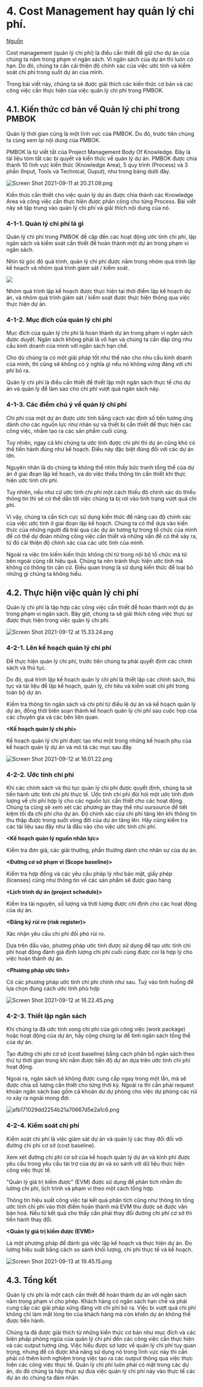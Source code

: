 # 4. Cost Management hay quản lý chi phí.

[Nguồn](https://www.innopm.com/blog/2018/02/27/cost_management/)

Cost management (quản lý chi phí) là điều cần thiết để giữ cho dự án của chúng ta nằm trong phạm vi ngân sách. Vì ngân sách của dự án thì luôn có hạn. Do đó, chúng ta cần cải thiện độ chính xác của việc ước tính và kiểm soát chi phí trong suốt dự án của mình.

Trong bài viết này, chúng ta sẽ được giải thích các kiến thức cơ bản và các công việc cần thực hiện của việc quản lý chi phí trong PMBOK.

## 4.1. Kiến thức cơ bản về Quản lý chi phí trong PMBOK

Quản lý thời gian cũng là một lĩnh vực của PMBOK. Do đó, trước tiên chúng ta cùng xem lại nội dung của PMBOK.

PMBOK là từ viết tắt của Project Management Body Of Knowledge. Đây là tài liệu tóm tắt các bí quyết và kiến thức về quản lý dự án.
PMBOK được chia thành 10 lĩnh vực kiến thức (Knowledge Area), 5 quy trình (Process) và 3 phần (Input, Tools và Technical, Ouput), như trong bảng dưới đây.

![Screen Shot 2021-09-11 at 20.21.09.png](https://images.viblo.asia/da9900c8-e209-43f6-82b3-1302d0f1ed9f.png)

Kiến thức cần thiết cho việc quản lý dự án được chia thành các Knowledge Area và công việc cần thực hiện được phân công cho từng Process.
Bài viết này sẽ tập trung vào quản lý chi phí và giải thích nội dung của nó.

### 4-1-1. Quản lý chi phí là gì

Quản lý chi phí trong PMBOK đề cập đến các hoạt động ước tính chi phí, lập ngân sách và kiểm soát cần thiết để hoàn thành một dự án trong phạm vi ngân sách. 

Nhìn từ góc độ quá trình, quản lý chi phí được nằm trong nhóm quá trình lập kế hoạch và nhóm quá trình giám sát / kiểm soát.

![](https://images.viblo.asia/dcbf08d5-fe3e-464a-b903-f11928617d64.png)


Nhóm quá trình lập kế hoạch được thực hiện tại thời điểm lập kế hoạch dự án, và nhóm quá trình giám sát / kiểm soát được thực hiện thông qua việc thực hiện dự án.


### 4-1-2. Mục đích của quản lý chi phí

Mục đích của quản lý chi phí là hoàn thành dự án trong phạm vi ngân sách được duyệt. Ngân sách không phải là vô hạn và chúng ta cần đáp ứng nhu cầu kinh doanh của mình với ngân sách hạn chế.

Cho dù chúng ta có một giải pháp tốt như thế nào cho nhu cầu kinh doanh của mình, thì cũng sẽ không có ý nghĩa gì nếu nó không xứng đáng với chi phí bỏ ra.

Quản lý chi phí là điều cần thiết để thiết lập một ngân sách thực tế cho dự án và quản lý để làm sao cho chi phí vượt quá ngân sách này.

### 4-1-3. Các điểm chú ý về quản lý chi phí

Chi phí của một dự án được ước tính bằng cách xác định số tiền tương ứng dành cho các nguồn lực như nhân sự và thiết bị cần thiết để thực hiện các công việc, nhằm tạo ra các sản phẩm cuối cùng. 

Tuy nhiên, ngay cả khi chúng ta ước tính được chi phí thì dự án cũng khó có thể tiến hành đúng như kế hoạch. Điều này đặc biệt đúng đối với các dự án lớn.

Nguyên nhân là do chúng ta không thể nhìn thấy bức tranh tổng thể của dự án ở giai đoạn lập kế hoạch, và do việc thiếu thông tin cần thiết khi thực hiện ước tính chi phí.

Tuy nhiên, nếu như cứ ước tính chi phí một cách thiếu độ chính xác do thiếu thông tin thì sẽ có thể dẫn tới việc chúng ta bị rơi vào tình trạng vượt quá chi phí. 

Vì vậy, chúng ta cần tích cực sử dụng kiến thức để nâng cao độ chính xác của việc ước tính ở giai đoạn lập kế hoạch.
Chúng ta có thể dựa vào kiến thức của những người đã trải qua các dự án tương tự trong tổ chức của mình để có thể dự đoán những công việc cần thiết và những vấn đề có thể xảy ra, từ đó cải thiện độ chính xác của các ước tính của mình.

Ngoài ra việc tìm kiếm kiến thức không chỉ từ trong nội bộ tổ chức mà từ bên ngoài cũng rất hiệu quả. Chúng ta nên tránh thực hiện ước tính mà không có thông tin căn cứ. Điều quan trọng là sử dụng kiến thức để loại bỏ những gì chúng ta không hiểu.


## 4.2. Thực hiện việc quản lý chi phí

Quản lý chi phí là tập hợp các công việc cần thiết để hoàn thành một dự án trong phạm vi ngân sách.
Bây giờ, chúng ta sẽ giải thích công việc thực sự được thực hiện trong việc quản lý chi phí.

![Screen Shot 2021-09-12 at 15.33.24.png](https://images.viblo.asia/7eb6ef50-40a6-4f5d-8c40-fda45903998b.png)


### 4-2-1. Lên kế hoạch quản lý chi phí

Để thực hiện quản lý chi phí, trước tiên chúng ta phải quyết định các chính sách và thủ tục.

Do đó, quá trình lập kế hoạch quản lý chi phí là thiết lập các chính sách, thủ tục và tài liệu để lập kế hoạch, quản lý, chi tiêu và kiểm soát chi phí trong toàn bộ dự án.

Kiểm tra thông tin ngân sách và chi phí từ điều lệ dự án và kế hoạch quản lý dự án, đồng thời biên soạn thành kế hoạch quản lý chi phí sau cuộc họp của các chuyên gia và các bên liên quan.

**<Kế hoạch quản lý chi phí>**

Kế hoạch quản lý chi phí được tạo như một trong những kế hoạch phụ của kế hoạch quản lý dự án và mô tả các mục sau đây.

![Screen Shot 2021-09-12 at 16.01.22.png](https://images.viblo.asia/7524b419-a550-459d-a0e4-bb9a00a49c89.png)

### 4-2-2. Ước tính chi phí

Khi các chính sách và thủ tục quản lý chi phí được quyết định, chúng ta sẽ tiến hành ước tính chí phí thực tế. Ước tính chi phí đòi hỏi một ước tính định lượng về chi phí hợp lý cho các nguồn lực cần thiết cho các hoạt động. Chúng ta cũng sẽ xem xét các phương án thay thế như oursource để tiết kiệm tối đa chi phí cho dự án.
Độ chính xác của chi phí tăng lên khi thông tin thu thập được trong suốt vòng đời của dự án tăng lên. Hãy cũng kiểm tra các tài liệu sau đây như là đầu vào cho việc ước tính chi phí.

**<Kế hoạch quản lý nguồn nhân lực>**

Kiểm tra đơn giá, các giải thưởng, phần thưởng dành cho nhân sự của dự án.

**<Đường cơ sở phạm vi (Scope baseline)>**

Kiểm tra hợp đồng và các yêu cầu pháp lý như bảo mật, giấy phép (licenses) cũng như thông tin về các sản phẩm sẽ được giao hàng

**<Lịch trình dự án (project schedule)>**

Kiểm tra tài nguyên, số lượng và thời lượng được chỉ định cho các hoạt động của dự án.

**<Đăng ký rủi ro (risk register)>**

Xác nhận yêu cầu chi phí đối phó rủi ro.

Dựa trên đầu vào, phương pháp ước tính được sử dụng để tạo ước tính chi phí hoạt động đánh giá định lượng chi phí cuối cùng được coi là hợp lý cho việc hoàn thành dự án.

**<Phương pháp ước tính>**

Có các phương pháp ước tính chi phí chính như sau. Tuỳ vào tình huống để lựa chọn đúng cách ước tính phù hợp

![Screen Shot 2021-09-12 at 16.22.45.png](https://images.viblo.asia/7b96a895-4885-49ee-a2af-0648adc56d38.png)

### 4-2-3. Thiết lập ngân sách

Khi chúng ta đã ước tính xong chi phí của gói công việc (work package) hoặc hoạt động của dự án, hãy cộng chúng lại để tính ngân sách tổng thể của dự án.

Tạo đường chi phí cơ sở (cost baseline) bằng cách phân bổ ngân sách theo thứ tự thời gian trong khi nắm được tiến độ dự án dựa trên ước tính chi phí hoạt động.

Ngoài ra, ngân sách sẽ không được cung cấp ngay trong một lần, mà sẽ được chia số lượng cần thiết cho từng thời kỳ. Ngoài ra thì cần phải request khoản ngân sách bao gồm cả khoản dư dự phòng cho việc dự phòng các rủi ro xảy ra ngoài mong đợi.

![afb171029dd2254b21a70667d5e2a1c6.png](https://images.viblo.asia/6b1e8872-df61-4bb6-b3b6-5535911d0fcc.png)

### 4-2-4. Kiểm soát chi phí

Kiểm soát chi phí là việc giám sát dự án và quản lý các thay đổi đối với đường chi phí cơ sở (cost baseline).

Xem xét đường chi phí cơ sở của kế hoạch quản lý dự án và kinh phí được yêu cầu trong yêu cầu tài trợ của dự án và so sánh với dữ liệu thực hiện công việc thực tế.

"Quản lý giá trị kiếm được" (EVM) được sử dụng để phân tích nhằm đo lường chi phí, lịch trình và phạm vi theo một cách tổng hợp.

Thông tin hiệu suất công việc tại kết quả phân tích cũng như thông tin tổng ước tính chi phí vào thời điểm hoản thành mà EVM thu được sẽ được văn bản hoá. Nếu từ kết quả cho thấy cần phải thay đổi đường chi phí cơ sở thì tiến hành thay đổi.

**<Quản lý giá trị kiếm được (EVM)>**

Là một phương pháp để đánh giá việc lập kế hoạch và thực hiện dự án. Đo lường hiệu suất bằng cách so sánh khối lượng, chi phí thực tế và kế hoạch.

![Screen Shot 2021-09-13 at 19.45.15.png](https://images.viblo.asia/d4d07235-0f9c-45b3-84cd-e67db341ecaf.png)

## 4.3. Tổng kết

Quản lý chi phí là một cách cần thiết để hoàn thành dự án với ngân sách nằm trong phạm vi cho phép. Khách hàng có ngân sách hạn chế và phải cung cấp các giải pháp xứng đáng với chi phí bỏ ra. Việc bi vượt quá chi phí không chỉ làm mất lòng tin của khách hàng mà còn khiến dự án không thể được tiến hành.

Chúng ta đã được giải thích từ những kiến thức cơ bản như mục đích và các biện pháp phòng ngừa của quản lý chi phí đến các công việc cần thực hiện và các output tương ứng. Việc hiểu được sơ lược về quản lý chi phí tuy quan trọng, nhưng để có được khả năng sử dụng nó trong lĩnh vực này thì cần phải có thêm kinh nghiệm trong việc tạo ra các output thông qua việc thực hiện các công việc thực tế. Quản lý chi phí luôn phải có mặt trong các dự án, do đó chúng ta hãy thực sự đưa việc quản lý chi phí này vào thực tế các dự án do chúng ta đảm nhận.